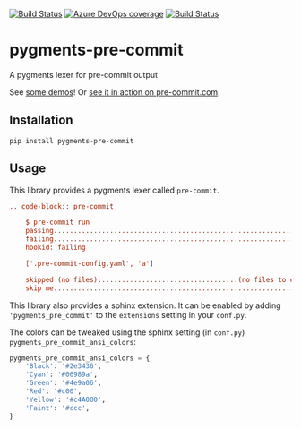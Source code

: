 [![Build Status](https://dev.azure.com/asottile/asottile/_apis/build/status/asottile.pygments-pre-commit?branchName=master)](https://dev.azure.com/asottile/asottile/_build/latest?definitionId=46&branchName=master)
[![Azure DevOps coverage](https://img.shields.io/azure-devops/coverage/asottile/asottile/46/master.svg)](https://dev.azure.com/asottile/asottile/_build/latest?definitionId=46&branchName=master)
[![Build Status](https://github.com/asottile/pygments-pre-commit/workflows/deploy/badge.svg)](https://github.com/asottile/pygments-pre-commit/actions)

pygments-pre-commit
===================

A pygments lexer for pre-commit output

See [some demos](https://asottile.github.io/pygments-pre-commit)!
Or [see it in action on pre-commit.com](https://pre-commit.com/#usage).

## Installation

`pip install pygments-pre-commit`

## Usage

This library provides a pygments lexer called `pre-commit`.

```rst
.. code-block:: pre-commit

    $ pre-commit run
    passing..................................................................Passed
    failing..................................................................Failed
    hookid: failing

    ['.pre-commit-config.yaml', 'a']

    skipped (no files)...................................(no files to check)Skipped
    skip me.................................................................Skipped
```

This library also provides a sphinx extension.  It can be enabled by adding
`'pygments_pre_commit'` to the `extensions` setting in your `conf.py`.

The colors can be tweaked using the sphinx setting (in `conf.py`)
`pygments_pre_commit_ansi_colors`:

```python
pygments_pre_commit_ansi_colors = {
    'Black': '#2e3436',
    'Cyan': '#06989a',
    'Green': '#4e9a06',
    'Red': '#c00',
    'Yellow': '#c4A000',
    'Faint': '#ccc',
}
```
